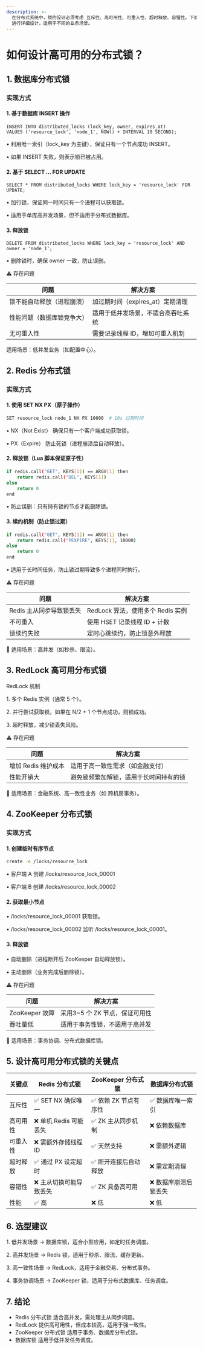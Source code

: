 ```yaml
---
description: >-
  在分布式系统中，锁的设计必须考虑 互斥性、高可用性、可重入性、超时释放、容错性。下面对 数据库锁、Redis 锁、ZooKeeper 锁
  进行详细设计，适用于不同的业务场景。
---
```


# 如何设计高可用的分布式锁？

## 1. 数据库分布式锁

### 实现方式

#### 1. 基于数据库 INSERT 操作

```
INSERT INTO distributed_locks (lock_key, owner, expires_at)
VALUES ('resource_lock', 'node_1', NOW() + INTERVAL 10 SECOND);
```

• 利用唯一索引（lock\_key 为主键），保证只有一个节点成功 INSERT。

• 如果 INSERT 失败，则表示锁已被占用。

#### 2. 基于 SELECT ... FOR UPDATE

```
SELECT * FROM distributed_locks WHERE lock_key = 'resource_lock' FOR UPDATE;
```

• 加行锁，保证同一时间只有一个进程可以获取锁。

• 适用于单库高并发场景，但不适用于分布式数据库。

#### 3. 释放锁

```
DELETE FROM distributed_locks WHERE lock_key = 'resource_lock' AND owner = 'node_1';
```

• 删除锁时，确保 owner 一致，防止误删。

⚠️ 存在问题

| 问题            | 解决方案                   |
| ------------- | ---------------------- |
| 锁不能自动释放（进程崩溃） | 加过期时间（expires\_at）定期清理 |
| 性能问题（数据库锁竞争大） | 适用于低并发场景，不适合高吞吐系统      |
| 无可重入性         | 需要记录线程 ID，增加可重入机制      |

&#x20;适用场景：低并发业务（如配置中心）。

## &#x20;2. Redis 分布式锁

### 实现方式

#### 1. 使用 SET NX PX（原子操作）

```sh
SET resource_lock node_1 NX PX 10000  # 10s 过期时间
```

• NX（Not Exist） 确保只有一个客户端成功获取锁。

• PX（Expire） 防止死锁（进程崩溃后自动释放）。

#### 2. 释放锁（Lua 脚本保证原子性）

```sh
if redis.call("GET", KEYS[1]) == ARGV[1] then
    return redis.call("DEL", KEYS[1])
else
    return 0
end
```

• 防止误删：只有持有锁的节点才能删除锁。

#### 3. 续约机制（防止锁过期）

```sh
if redis.call("GET", KEYS[1]) == ARGV[1] then
    return redis.call("PEXPIRE", KEYS[1], 10000)
else
    return 0
end
```

• 适用于长时间任务，防止锁过期导致多个进程同时执行。

⚠️ 存在问题

| 问题              | 解决方案                     |
| --------------- | ------------------------ |
| Redis 主从同步导致锁丢失 | RedLock 算法，使用多个 Redis 实例 |
| 不可重入            | 使用 HSET 记录线程 ID + 计数     |
| 锁续约失败           | 定时心跳续约，防止锁意外释放           |

📌 适用场景：高并发（如秒杀、限流）。

## 3. RedLock 高可用分布式锁

RedLock 机制

1\. 多个 Redis 实例（通常 5 个）。

2\. 并行尝试获取锁，如果在 N/2 + 1 个节点成功，则锁成功。

3\. 超时释放，减少锁丢失风险。

⚠️ 存在问题

| 问题            | 解决方案                |
| ------------- | ------------------- |
| 增加 Redis 维护成本 | 适用于高一致性需求（如金融支付）    |
| 性能开销大         | 避免锁频繁加解锁，适用于长时间持有的锁 |

📌 适用场景：金融系统、高一致性业务（如 跨机房事务）。

## 4. ZooKeeper 分布式锁

### 实现方式

#### 1. 创建临时有序节点

```sh
create -e /locks/resource_lock
```

• 客户端 A 创建 /locks/resource\_lock\_00001

• 客户端 B 创建 /locks/resource\_lock\_00002

#### 2. 获取最小节点

• /locks/resource\_lock\_00001 获取锁。

• /locks/resource\_lock\_00002 监听 /locks/resource\_lock\_00001。

#### 3. 释放锁

• 自动删除（进程断开后 ZooKeeper 自动释放锁）。

• 主动删除（业务完成后删除锁）。

⚠️ 存在问题

| 问题           | 解决方案                 |
| ------------ | -------------------- |
| ZooKeeper 故障 | 采用3\~5 个 ZK 节点，保证可用性 |
| 吞吐量低         | 适用于事务性锁，不适用于高并发      |

📌 适用场景：事务协调、分布式数据库锁。

## &#x20;5. 设计高可用分布式锁的关键点

| 关键点  | Redis 分布式锁      | ZooKeeper 分布式锁 | 数据库分布式锁     |
| ---- | --------------- | -------------- | ----------- |
| 互斥性  | ✅ SET NX 确保唯一   | ✅ 依赖 ZK 节点有序性  | ✅ 数据库唯一索引   |
| 高可用性 | ❌ 单机 Redis 可能丢失 | ✅ ZK 主从同步机制    | ❌ 依赖数据库     |
| 可重入性 | ❌ 需额外存储线程 ID    | ✅ 天然支持         | ❌ 需额外逻辑     |
| 超时释放 | ✅ 通过 PX 设定超时    | ✅ 断开连接后自动释放    | ❌ 需定期清理     |
| 容错性  | ❌ 主从切换可能导致丢失    | ✅ ZK 具备高可用     | ❌ 数据库崩溃后锁丢失 |
| 性能   | ✅ 高             | ❌ 低            | ❌ 低         |

## 6. 选型建议

1\. 低并发场景 → 数据库锁，适合小型应用，如定时任务调度。

2\. 高并发场景 → Redis 锁，适用于秒杀、限流、缓存更新。

3\. 高一致性场景 → RedLock，适用于金融交易、分布式事务。

4\. 事务协调场景 → ZooKeeper 锁，适用于分布式数据库、任务调度。

## &#x20;7. 结论

* Redis 分布式锁 适合高并发，需处理主从同步问题。
* RedLock 提供高可用性，但成本较高，适用于强一致性。
* ZooKeeper 分布式锁 适用于事务、数据库分布式锁。
* 数据库锁 适用于低并发任务调度。

